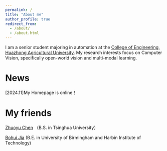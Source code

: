 ```yaml
---
permalink: /
title: "About me"
author_profile: true
redirect_from: 
  - /about/
  - /about.html
---
```

I am a senior student majoring in automation at the [College of Engineering](https://cet.hzau.edu.cn/), [Huazhong Agricultural University](https://www.hzau.edu.cn/). My research interests focus on Computer Vision, specifically open-world vision and multi-modal learning.

News
======

[2024.11]My Homepage is online！

My friends
======

[Zhuoyu Chen](https://nekko.moe/) （B.S. in Tsinghua University）

[Bohui Jia](https://bensonjia.github.io/) (B.E. in University of Birmingham and Harbin Institute of Technology)

